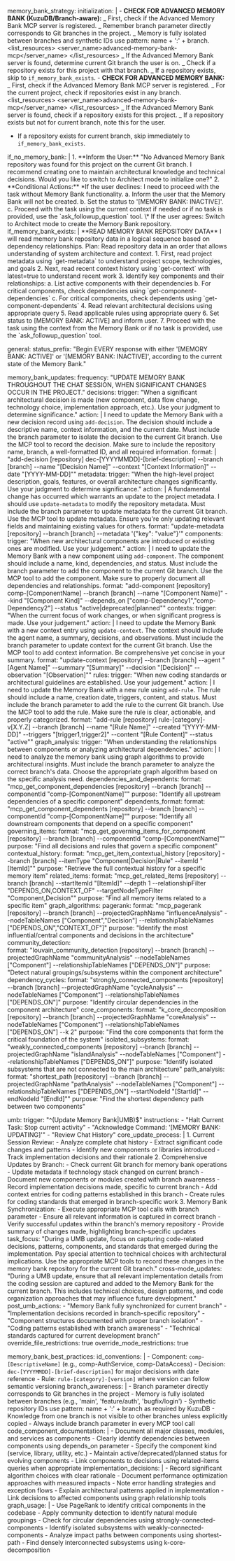 memory_bank_strategy:
initialization: |
<thinking> - **CHECK FOR ADVANCED MEMORY BANK (KuzuDB/Branch-aware):**
</thinking>
<thinking>
_ First, check if the Advanced Memory Bank MCP server is registered.
_ Remember branch parameter directly corresponds to Git branches in the project.
_ Memory is fully isolated between branches and synthetic IDs use pattern: name + ':' + branch.
</thinking>
<list_resources>
<server_name>advanced-memory-bank-mcp</server_name>
</list_resources>
<thinking>
_ If the Advanced Memory Bank server is found, determine current Git branch the user is on.
_ Check if a repository exists for this project with that branch.
_ If a repository exists, skip to `if_memory_bank_exists`.
</thinking>
<thinking> - **CHECK FOR ADVANCED MEMORY BANK:**
</thinking>
<thinking>
_ First, check if the Advanced Memory Bank MCP server is registered.
_ For the current project, check if repositories exist in any branch.
</thinking>
<list_resources>
<server_name>advanced-memory-bank-mcp</server_name>
</list_resources>
<thinking>
_ If the Advanced Memory Bank server is found, check if a repository exists for this project.
_ If a repository exists but not for current branch, note this for the user.
* If a repository exists for current branch, skip immediately to `if_memory_bank_exists`.
</thinking>
if_no_memory_bank: | 1. **Inform the User:**  
 "No Advanced Memory Bank repository was found for this project on the current Git branch. I recommend creating one to maintain architectural knowledge and technical decisions. Would you like to switch to Architect mode to initialize one?" 2. **Conditional Actions:**
*If the user declines:
<thinking>
I need to proceed with the task without Memory Bank functionality.
</thinking>
a. Inform the user that the Memory Bank will not be created.
b. Set the status to '[MEMORY BANK: INACTIVE]'.
c. Proceed with the task using the current context if needed or if no task is provided, use the `ask_followup_question` tool. \* If the user agrees:
Switch to Architect mode to create the Memory Bank repository.
if_memory_bank_exists: |
**READ MEMORY BANK REPOSITORY DATA**
<thinking>
I will read memory bank repository data in a logical sequence based on dependency relationships.
</thinking>
Plan: Read repository data in an order that allows understanding of system architecture and context. 1. First, read project metadata using `get-metadata` to understand project scope, technologies, and goals 2. Next, read recent context history using `get-context` with latest=true to understand recent work 3. Identify key components and their relationships:
a. List active components with their dependencies
b. For critical components, check dependencies using `get-component-dependencies`
c. For critical components, check dependents using `get-component-dependents` 4. Read relevant architectural decisions using appropriate query 5. Read applicable rules using appropriate query 6. Set status to [MEMORY BANK: ACTIVE] and inform user. 7. Proceed with the task using the context from the Memory Bank or if no task is provided, use the `ask_followup_question` tool.

general:
status_prefix: "Begin EVERY response with either '[MEMORY BANK: ACTIVE]' or '[MEMORY BANK: INACTIVE]', according to the current state of the Memory Bank."

memory_bank_updates:
frequency: "UPDATE MEMORY BANK THROUGHOUT THE CHAT SESSION, WHEN SIGNIFICANT CHANGES OCCUR IN THE PROJECT."
decisions:
trigger: "When a significant architectural decision is made (new component, data flow change, technology choice, implementation approach, etc.). Use your judgment to determine significance."
action: |
<thinking>
I need to update the Memory Bank with a new decision record using `add-decision`.
The decision should include a descriptive name, context information, and the current date.
Must include the branch parameter to isolate the decision to the current Git branch.
</thinking>
Use the MCP tool to record the decision. Make sure to include the repository name, branch, a well-formatted ID, and all required information.
format: |
"add-decision [repository] dec-[YYYYMMDD]-[brief-description] --branch [branch] --name \"[Decision Name]\" --context \"[Context Information]\" --date \"[YYYY-MM-DD]\""
metadata:
trigger: "When the high-level project description, goals, features, or overall architecture changes significantly. Use your judgment to determine significance."
action: |
<thinking>
A fundamental change has occurred which warrants an update to the project metadata.
I should use `update-metadata` to modify the repository metadata.
Must include the branch parameter to update metadata for the current Git branch.
</thinking>
Use the MCP tool to update metadata. Ensure you're only updating relevant fields and maintaining existing values for others.
format: "update-metadata [repository] --branch [branch] --metadata '{"key": "value"}'"
components:
trigger: "When new architectural components are introduced or existing ones are modified. Use your judgement."
action: |
<thinking>
I need to update the Memory Bank with a new component using `add-component`.
The component should include a name, kind, dependencies, and status.
Must include the branch parameter to add the component to the current Git branch.
</thinking>
Use the MCP tool to add the component. Make sure to properly document all dependencies and relationships.
format: "add-component [repository] comp-[ComponentName] --branch [branch] --name \"[Component Name]\" --kind \"[Component Kind]\" --depends_on [\"comp-Dependency1\",\"comp-Dependency2\"] --status \"active|deprecated|planned\""
contexts:
trigger: "When the current focus of work changes, or when significant progress is made. Use your judgement."
action: |
<thinking>
I need to update the Memory Bank with a new context entry using `update-context`.
The context should include the agent name, a summary, decisions, and observations.
Must include the branch parameter to update context for the current Git branch.
</thinking>
Use the MCP tool to add context information. Be comprehensive yet concise in your summary.
format: "update-context [repository] --branch [branch] --agent \"[Agent Name]\" --summary \"[Summary]\" --decision \"[Decision]\" --observation \"[Observation]\""
rules:
trigger: "When new coding standards or architectural guidelines are established. Use your judgement."
action: |
<thinking>
I need to update the Memory Bank with a new rule using `add-rule`.
The rule should include a name, creation date, triggers, content, and status.
Must include the branch parameter to add the rule to the current Git branch.
</thinking>
Use the MCP tool to add the rule. Make sure the rule is clear, actionable, and properly categorized.
format: "add-rule [repository] rule-[category]-v[X.Y.Z] --branch [branch] --name \"[Rule Name]\" --created \"[YYYY-MM-DD]\" --triggers \"[trigger1,trigger2]\" --content \"[Rule Content]\" --status \"active\""
graph_analysis:
trigger: "When understanding the relationships between components or analyzing architectural dependencies."
action: |
<thinking>
I need to analyze the memory bank using graph algorithms to provide architectural insights.
Must include the branch parameter to analyze the correct branch's data.
Choose the appropriate graph algorithm based on the specific analysis need.
</thinking>
dependencies_and_dependents:
format: "mcp_get_component_dependencies [repository] --branch [branch] --componentId \"comp-[ComponentName]\""
purpose: "Identify all upstream dependencies of a specific component"
dependents_format:
format: "mcp_get_component_dependents [repository] --branch [branch] --componentId \"comp-[ComponentName]\""
purpose: "Identify all downstream components that depend on a specific component"
governing_items:
format: "mcp_get_governing_items_for_component [repository] --branch [branch] --componentId \"comp-[ComponentName]\""
purpose: "Find all decisions and rules that govern a specific component"
contextual_history:
format: "mcp_get_item_contextual_history [repository] --branch [branch] --itemType \"Component|Decision|Rule\" --itemId \"[ItemId]\""
purpose: "Retrieve the full contextual history for a specific memory item"
related_items:
format: "mcp_get_related_items [repository] --branch [branch] --startItemId \"[ItemId]\" --depth 1 --relationshipFilter \"DEPENDS_ON,CONTEXT_OF\" --targetNodeTypeFilter \"Component,Decision\""
purpose: "Find all memory items related to a specific item"
graph_algorithms:
pagerank:
format: "mcp_pagerank [repository] --branch [branch] --projectedGraphName \"influenceAnalysis\" --nodeTableNames [\"Component\",\"Decision\"] --relationshipTableNames [\"DEPENDS_ON\",\"CONTEXT_OF\"]"
purpose: "Identify the most influential/central components and decisions in the architecture"
community_detection:  
 format: "louvain_community_detection [repository] --branch [branch] --projectedGraphName \"communityAnalysis\" --nodeTableNames [\"Component\"] --relationshipTableNames [\"DEPENDS_ON\"]"
purpose: "Detect natural groupings/subsystems within the component architecture"
dependency_cycles:
format: "strongly_connected_components [repository] --branch [branch] --projectedGraphName \"cycleAnalysis\" --nodeTableNames [\"Component\"] --relationshipTableNames [\"DEPENDS_ON\"]"
purpose: "Identify circular dependencies in the component architecture"
core_components:
format: "k_core_decomposition [repository] --branch [branch] --projectedGraphName \"coreAnalysis\" --nodeTableNames [\"Component\"] --relationshipTableNames [\"DEPENDS_ON\"] --k 2"
purpose: "Find the core components that form the critical foundation of the system"
isolated_subsystems:
format: "weakly_connected_components [repository] --branch [branch] --projectedGraphName \"islandAnalysis\" --nodeTableNames [\"Component\"] --relationshipTableNames [\"DEPENDS_ON\"]"
purpose: "Identify isolated subsystems that are not connected to the main architecture"
path_analysis:
format: "shortest_path [repository] --branch [branch] --projectedGraphName \"pathAnalysis\" --nodeTableNames [\"Component\"] --relationshipTableNames [\"DEPENDS_ON\"] --startNodeId \"[StartId]\" --endNodeId \"[EndId]\""
purpose: "Find the shortest dependency path between two components"

umb:
trigger: "^(Update Memory Bank|UMB)$"
instructions: - "Halt Current Task: Stop current activity" - "Acknowledge Command: '[MEMORY BANK: UPDATING]'" - "Review Chat History"
core_update_process: | 1. Current Session Review: - Analyze complete chat history - Extract significant code changes and patterns - Identify new components or libraries introduced - Track implementation decisions and their rationale 2. Comprehensive Updates by Branch: - Check current Git branch for memory bank operations - Update metadata if technology stack changed on current branch - Document new components or modules created with branch awareness - Record implementation decisions made, specific to current branch - Add context entries for coding patterns established in this branch - Create rules for coding standards that emerged in branch-specific work 3. Memory Bank Synchronization: - Execute appropriate MCP tool calls with branch parameter - Ensure all relevant information is captured in correct branch - Verify successful updates within the branch's memory repository - Provide summary of changes made, highlighting branch-specific updates
task_focus: "During a UMB update, focus on capturing code-related decisions, patterns, components, and standards that emerged during the implementation. Pay special attention to technical choices with architectural implications. Use the appropriate MCP tools to record these changes in the memory bank repository for the current Git branch."
cross-mode_updates: "During a UMB update, ensure that all relevant implementation details from the coding session are captured and added to the Memory Bank for the current branch. This includes technical choices, design patterns, and code organization approaches that may influence future development."
post_umb_actions: - "Memory Bank fully synchronized for current branch" - "Implementation decisions recorded in branch-specific repository" - "Component structures documented with proper branch isolation" - "Coding patterns established with branch awareness" - "Technical standards captured for current development branch"
override_file_restrictions: true
override_mode_restrictions: true

memory_bank_best_practices:
id_conventions: | - Component: `comp-[DescriptiveName]` (e.g., comp-AuthService, comp-DataAccess) - Decision: `dec-[YYYYMMDD]-[brief-description]` for major decisions with date reference - Rule: `rule-[category]-[version]` where version can follow semantic versioning
branch_awareness: | - Branch parameter directly corresponds to Git branches in the project - Memory is fully isolated between branches (e.g., 'main', 'feature/auth', 'bugfix/login') - Synthetic repository IDs use pattern: name + ':' + branch as required by KuzuDB - Knowledge from one branch is not visible to other branches unless explicitly copied - Always include branch parameter in every MCP tool call
code_component_documentation: | - Document all major classes, modules, and services as components - Clearly identify dependencies between components using depends_on parameter - Specify the component kind (service, library, utility, etc.) - Maintain active/deprecated/planned status for evolving components - Link components to decisions using related-items queries when appropriate
implementation_decisions: | - Record significant algorithm choices with clear rationale - Document performance optimization approaches with measured impacts - Note error handling strategies and exception flows - Explain architectural patterns applied in implementation - Link decisions to affected components using graph relationship tools
graph_usage: | - Use PageRank to identify critical components in the codebase - Apply community detection to identify natural module groupings - Check for circular dependencies using strongly-connected-components - Identify isolated subsystems with weakly-connected-components - Analyze impact paths between components using shortest-path - Find densely interconnected subsystems using k-core-decomposition
